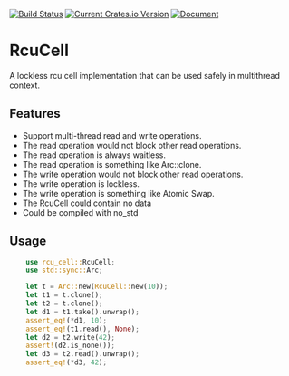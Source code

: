 [![Build Status](https://github.com/Xudong-Huang/rcu_cell/workflows/CI/badge.svg)](https://github.com/Xudong-Huang/rcu_cell/actions?query=workflow%3ACI+branch%3Amaster)
[![Current Crates.io Version](https://img.shields.io/crates/v/rcu_cell.svg)](https://crates.io/crates/rcu_cell)
[![Document](https://img.shields.io/badge/doc-rcu_cell-green.svg)](https://docs.rs/rcu_cell)

# RcuCell

A lockless rcu cell implementation that can be used safely in multithread context.

## Features

- Support multi-thread read and write operations.
- The read operation would not block other read operations.
- The read operation is always waitless.
- The read operation is something like Arc::clone.
- The write operation would not block other read operations.
- The write operation is lockless.
- The write operation is something like Atomic Swap.
- The RcuCell could contain no data
- Could be compiled with no_std


## Usage

```rust
    use rcu_cell::RcuCell;
    use std::sync::Arc;

    let t = Arc::new(RcuCell::new(10));
    let t1 = t.clone();
    let t2 = t.clone();
    let d1 = t1.take().unwrap();
    assert_eq!(*d1, 10);
    assert_eq!(t1.read(), None);
    let d2 = t2.write(42);
    assert!(d2.is_none());
    let d3 = t2.read().unwrap();
    assert_eq!(*d3, 42);
```
